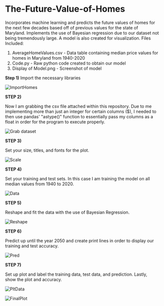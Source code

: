 # The-Future-Value-of-Homes
Incorporates machine learning and predicts the future values of homes for the next few decades based off of previous values for the state of Maryland. Implements the use of Bayesian regression due to our dataset not being tremendously large. A model is also created for visualization. 
Files Included:

1) AverageHomeValues.csv - Data table containing median price values for homes in Maryland from 1940-2020
2) Code.py - Raw python code created to obtain our model
3) Display of Model.png - Screenshot of model 


**Step 1)**
Import the necessary libraries


![ImportHomes](https://user-images.githubusercontent.com/60532479/82376624-6392fe80-99f0-11ea-90d0-89a179e3ca1d.png)


**STEP 2)**

Now I am grabbing the csv file attached within this repository. Due to me implementing more than just an integer for certain columns ($), I needed to then use pandas' "astype()" function to essentially pass my columns as a float in order for the program to execute properly.

![Grab dataset](https://user-images.githubusercontent.com/60532479/82469086-92ad7c80-9a91-11ea-8e1a-d2553e8f6a43.png)



**STEP 3)**

Set your size, titles, and fonts for the plot.

![Scale](https://user-images.githubusercontent.com/60532479/82469505-1d8e7700-9a92-11ea-842f-d567529298ee.png)


**STEP 4)**

Set your training and test sets. In this case I am training the model on all median values from 1940 to 2020. 

![Data](https://user-images.githubusercontent.com/60532479/82470381-45320f00-9a93-11ea-9830-e9119b45e9c8.png)


**STEP 5)**

Reshape and fit the data with the use of Bayesian Regression. 

![Reshape](https://user-images.githubusercontent.com/60532479/82472137-b4a8fe00-9a95-11ea-899c-b7710c1d698c.png)


**STEP 6)**


Predict up until the year 2050 and create print lines in order to display our training and test accuracy. 


![Pred](https://user-images.githubusercontent.com/60532479/82472744-a6a7ad00-9a96-11ea-85e4-8fe5a041ecf3.png)


**STEP 7)**

Set up plot and label the training data, test data, and prediction. Lastly, show the plot and accuracy.

![PltData](https://user-images.githubusercontent.com/60532479/82473922-44e84280-9a98-11ea-8309-c045652c6b74.png)

![FinalPlot](https://user-images.githubusercontent.com/60532479/82474914-be346500-9a99-11ea-8e5b-0e1a863652b4.png)











